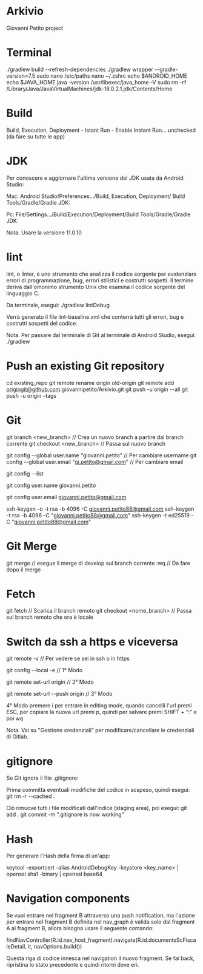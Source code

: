 # Arkivio

Giovanni Petito project

# Terminal

./gradlew build --refresh-dependencies
./gradlew wrapper --gradle-version=7.5
sudo nano /etc/paths
nano ~/.zshrc
echo $ANDROID_HOME
echo $JAVA_HOME
java -version
/usr/libexec/java_home -V
sudo rm -rf /Library/Java/JavaVirtualMachines/jdk-18.0.2.1.jdk/Contents/Home

# Build

Build, Execution, Deployment - Istant Run - Enable Instant Run... unchecked (da fare su tutte le app)

# JDK

Per conoscere e aggiornare l'ultima versione del JDK usata da Android Studio:

Mac: Android Studio/Preferences.../Build, Execution, Deployment/ Build Tools/Gradle/Gradle JDK:

Pc: File/Settings.../Build/Execution/Deployment/Build Tools/Gradle/Gradle JDK:

Nota. Usare la versione 11.0.10

# lint

lint, o linter, è uno strumento che analizza il codice sorgente per evidenziare errori di programmazione,
bug, errori stilistici e costrutti sospetti. Il termine deriva dall'omonimo strumento Unix che esamina il
codice sorgente del linguaggio C.

Da terminale, esegui: ./gradlew lintDebug

Verrà generato il file lint-baseline.xml che conterrà tutti gli errori, bug e costrutti sospetti del codice.

Nota. Per passare dal terminale di Git al terminale di Android Studio, esegui: ./gradlew

# Push an existing Git repository

cd existing_repo
git remote rename origin old-origin
git remote add origingit@github.com:giovannipetito/Arkivio.git
git push -u origin --all
git push -u origin –tags

# Git

git branch <new_branch> // Crea un nuovo branch a partire dal branch corrente
git checkout <new_branch> // Passa sul nuovo branch

git config --global user.name "giovanni.petito" // Per cambiare username
git config --global user.email "gi.petito@gmail.com" // Per cambiare email

git config --list

git config user.name
giovanni.petito

git config user.email
giovanni.petito@gmail.com

ssh-keygen -o -t rsa -b 4096 -C giovanni.petito88@gmail.com
ssh-keygen -t rsa -b 4096 -C "giovanni.petito88@gmail.com"
ssh-keygen -t ed25519 -C "giovanni.petito88@gmail.com"

# Git Merge

git merge <develop> // esegue il merge di develop sul branch corrente
:wq // Da fare dopo il merge

# Fetch

git fetch // Scarica il branch remoto
git checkout <nome_branch> // Passa sul branch remoto che ora è locale

# Switch da ssh a https e viceversa

git remote -v // Per vedere se sei in ssh o in https

git config --local -e // 1° Modo

git remote set-url origin <https o ssh> // 2° Modo

git remote set-url --push origin <https o ssh> // 3° Modo

4° Modo
premere i per entrare in editing mode, quando cancelli l'url premi ESC, per copiare la nuova url
premi p, quindi per salvare premi SHIFT + “:” e poi wq

Nota. Vai su "Gestione credenziali" per modificare/cancellare le credenziali di Gitlab.

# gitignore

Se Git ignora il file .gitignore:

Prima committa eventuali modifiche del codice in sospeso, quindi esegui:
git rm -r --cached .

Ciò rimuove tutti i file modificati dall'indice (staging area), poi esegui:
git add .
git commit -m ".gitignore is now working"

# Hash

Per generare l'Hash della firma di un'app:

keytool -exportcert -alias AndroidDebugKey -keystore <key_name> | openssl sha1 -binary | openssl base64

# Navigation components

Se vuoi entrare nel fragment B attraverso una push notification, ma l'azione per entrare nel fragment B
definita nel nav_graph è valida solo dal fragment A al fragment B, allora bisogna usare il seguente comando:

findNavController(R.id.nav_host_fragment).navigate(R.id.documentsScFiscaleDetail, it, navOptions.build())

Questa riga di codice innesca nel navigation il nuovo fragment. Se fai back, ripristina lo stato precedente
e quindi ritorni dove eri.
